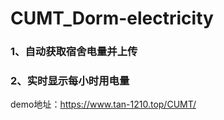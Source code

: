 # CUMT_Dorm-electricity

### 1、自动获取宿舍电量并上传

### 2、实时显示每小时用电量

demo地址：https://www.tan-1210.top/CUMT/

